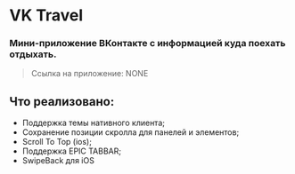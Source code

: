 # VK Travel

### Мини-приложение ВКонтакте с информацией куда поехать отдыхать. 

> Ссылка на приложение: NONE

## Что реализовано:
- Поддержка темы нативного клиента;
- Сохранение позиции скролла для панелей и элементов;
- Scroll To Top (ios);
- Поддержка EPIC TABBAR;
- SwipeBack для iOS